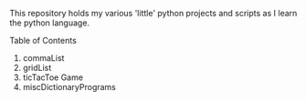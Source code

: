 This repository holds my various 'little' python projects and scripts as I
 learn the python language. 
 
 Table of Contents
 1. commaList
 2. gridList
 3. ticTacToe Game
 4. miscDictionaryPrograms